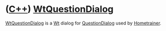 # ([C++](Cpp.md)) [WtQuestionDialog](CppWtQuestionDialog.md)

[WtQuestionDialog](CppWtQuestionDialog.md) is a [Wt](CppWt.md) dialog
for [QuestionDialog](CppQuestionDialog.md)
used by [Hometrainer](https://github.com/richelbilderbeek/Hometrainer).
